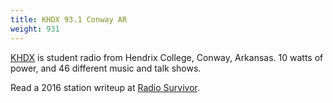 ```yaml
---
title: KHDX 93.1 Conway AR
weight: 931
---
```

[KHDX](https://khdx.fm/) is student radio from Hendrix College,
Conway, Arkansas. 10 watts of power, and 46 different music and
talk shows.

Read a 2016 station writeup at
[Radio Survivor](http://www.radiosurvivor.com/2016/11/18/radio-station-visit-116-khdx-at-hendrix-college/).
